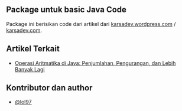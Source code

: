 ## Package untuk basic Java Code
Package ini berisikan code dari artikel dari [karsadev.wordpress.com](https://karsadev.wordpress.com) / [karsadev.com](https://karsadev.com).

## Artikel Terkait
- [Operasi Aritmatika di Java: Penjumlahan, Pengurangan, dan Lebih Banyak Lagi](https://karsadev.wordpress.com/2024/08/25/operasi-aritmatika-di-java-penjumlahan-pengurangan-dan-lebih-banyak-lagi/)

## Kontributor dan author
- [@lol97](https://github.com/lol97)
